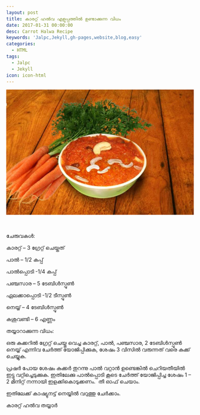 ```yaml
---
layout: post
title: കാരറ്റ് ഹല്‍വ എളുപ്പത്തിൽ ഉണ്ടാക്കുന്ന വിധം
date: 2017-01-31 00:00:00
desc: Carrot Halwa Recipe
keywords: 'Jalpc,Jekyll,gh-pages,website,blog,easy'
categories:
  - HTML
tags:
  - Jalpc
  - Jekyll
icon: icon-html
---
```


![](/static/assets/img/blog/image.jpg)

&nbsp;

ചേരുവകൾ:

കാരറ്റ് – 3 ഗ്രേറ്റ് ചെയ്തത്

പാൽ – 1/2 കപ്പ്

പാൽപ്പൊടി -1/4 കപ്പ്

പഞ്ചസാര – 5 ടേബിൾസ്പൂൺ

ഏലക്കാപ്പൊടി -1/2 ടീസ്പൂൺ

നെയ്യ് – 4 ടേബിൾസ്പൂൺ

കശുവണ്ടി – 6 എണ്ണം

തയ്യാറാക്കുന്ന വിധം:

ഒരു കുക്കറിൽ ഗ്രേറ്റ് ചെയ്തു വെച്ച കാരറ്റ്, പാൽ, പഞ്ചസാര, 2 ടേബിൾസ്പൂൺ നെയ്യ് എന്നിവ ചേർത്ത് യോജിപ്പിക്കുക, ശേഷം 3 വിസിൽ വരുന്നത് വരെ കുക്ക് ചെയ്യുക.

പ്രഷർ പോയ ശേഷം കുക്കർ തുറന്നു പാൽ വറ്റാൻ ഉണ്ടെങ്കിൽ ചെറിയതീയിൽ ഇട്ടു വറ്റിച്ചെടുക്കുക. ഇതിലേക്കു പാൽപ്പൊടി കൂടെ ചേർത്ത് യോജിപ്പിച്ച ശേഷം 1 – 2 മിനിറ്റ് നന്നായി ഇളക്കികൊടുക്കണം.&nbsp; തീ ഓഫ് ചെയാം.

ഇതിലേക്ക് കാഷ്യുനട്ട് നെയ്യിൽ വറുത്തു ചേർക്കാം.

കാരറ്റ് ഹൽവ തയ്യാർ

&nbsp;

&nbsp;